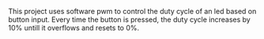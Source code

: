 This project uses software pwm to control the duty cycle of an led based on button input. Every time the button is pressed, the duty cycle increases by 10% untill it overflows and resets to 0%.
